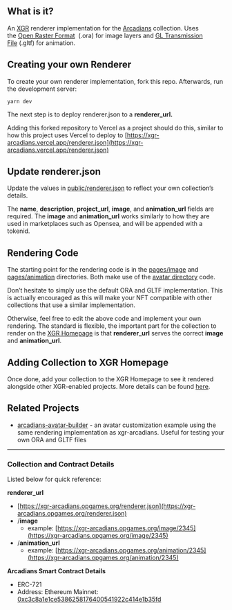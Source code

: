 ## What is it?

An [XGR](https://github.com/alto-io/cross-game-renderer) renderer implementation for the [Arcadians](https://arcadians.io/) collection. Uses the [Open Raster Format](https://gitlab.com/inklabapp/jsora)
 (.ora) for image layers and [GL Transmission File](https://learn.microsoft.com/en-us/windows/mixed-reality/distribute/creating-3d-models-for-use-in-the-windows-mixed-reality-home) (.gltf) for animation.

## Creating your own Renderer

To create your own renderer implementation, fork this repo. Afterwards, run the development server:

`yarn dev`

The next step is to deploy renderer.json to a **renderer_url.**

Adding this forked repository to Vercel as a project should do this, similar to how this project uses Vercel to deploy to [https://xgr-arcadians.vercel.app/renderer.json](https://xgr-arcadians.vercel.app/renderer.json)

## Update renderer.json

Update the values in [public/renderer.json](public/renderer.json) to reflect your own collection’s details. 

The **name**, **description**, **project_url**, **image**, and **animation_url** fields are required. The **image** and **animation_url** works similarly to how they are used in marketplaces such as Opensea, and will be appended with a tokenid.

## Rendering Code

The starting point for the rendering code is in the [pages/image](pages/image) and [pages/animation](pages/animation) directories. Both make use of the [avatar directory](avatar) code.

Don’t hesitate to simply use the default ORA and GLTF implementation. This is actually encouraged as this will make your NFT compatible with other collections that use a similar implementation. 

Otherwise, feel free to edit the above code and implement your own rendering. The standard is flexible, the important part for the collection to render on the [XGR Homepage](https://xgr.opgames.org/) is that **renderer_url** serves the correct **image** and **animation_url**. 

## Adding Collection to XGR Homepage

Once done, add your collection to the XGR Homepage to see it rendered alongside other XGR-enabled projects. More details can be found [here](https://github.com/alto-io/cross-game-renderer#adding-collections).

## Related Projects

- [arcadians-avatar-builder](https://github.com/alto-io/arcadians-avatar-builder) - an avatar customization example using the same rendering implementation as xgr-arcadians. Useful for testing your own ORA and GLTF files

---

### Collection and Contract Details

Listed below for quick reference:

**renderer_url**

- [https://xgr-arcadians.opgames.org/renderer.json](https://xgr-arcadians.opgames.org/renderer.json)
- /**********image**********
    - example: [https://xgr-arcadians.opgames.org/image/2345](https://xgr-arcadians.opgames.org/image/2345)
- /**animation_url**
    - example: [https://xgr-arcadians.opgames.org/animation/2345](https://xgr-arcadians.opgames.org/animation/2345)

**Arcadians Smart Contract Details**

- ERC-721
- Address: Ethereum Mainnet: [0xc3c8a1e1ce5386258176400541922c414e1b35fd](https://etherscan.io/token/0xc3c8a1e1ce5386258176400541922c414e1b35fd#code)